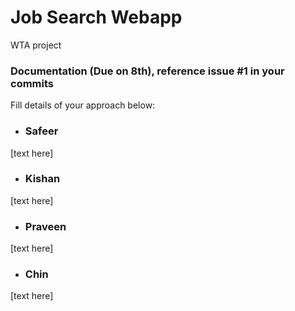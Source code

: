 # Job Search Webapp
WTA project

### Documentation (Due on 8th), reference issue #1 in your commits
Fill details of your approach below:

- ### Safeer
[text here]
- ### Kishan
[text here]
- ### Praveen
[text here]
- ### Chin
[text here]
